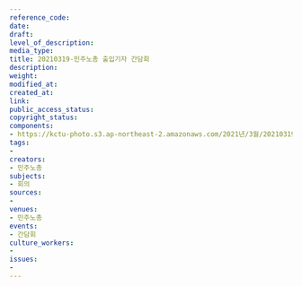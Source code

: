 ```yaml
---
reference_code: 
date: 
draft: 
level_of_description: 
media_type: 
title: 20210319-민주노총 출입기자 간담회
description: 
weight: 
modified_at: 
created_at: 
link: 
public_access_status: 
copyright_status: 
components:
- https://kctu-photo.s3.ap-northeast-2.amazonaws.com/2021년/3월/20210319-민주노총+출입기자+간담회/_1DX0010.jpg
tags:
- 
creators:
- 민주노총
subjects:
- 회의
sources:
- 
venues:
- 민주노총
events:
- 간담회
culture_workers:
- 
issues:
- 
---
```

